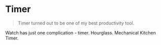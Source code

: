 # Timer

> Timer turned out to be one of my best productivity tool.

Watch has just one complication - timer.
Hourglass. Mechanical Kitchen Timer.